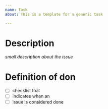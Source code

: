 ```yaml
---
name: Task
about: This is a template for a generic task

---
```


# Description
*small description about the issue*

# Definition of don
- [ ] checklist that 
- [ ] indicates when an
- [ ] issue is considered done
